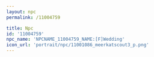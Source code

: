 ```yaml
---
layout: npc
permalink: /11004759

title: Npc
id: '11004759'
npc_name: 'NPCNAME_11004759_NAME:[F]Wedding'
icon_url: 'portrait/npc/11001086_meerkatscout3_p.png'
---
```

